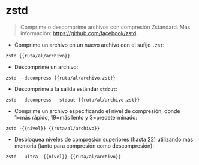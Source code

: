 # zstd

> Comprime o descomprime archivos con compresión Zstandard.
> Más información: <https://github.com/facebook/zstd>.

- Comprime un archivo en un nuevo archivo con el sufijo `.zst`:

`zstd {{ruta/al/archivo}}`

- Descomprime un archivo:

`zstd --decompress {{ruta/al/archivo.zst}}`

- Descomprime a la salida estándar `stdout`:

`zstd --decompress --stdout {{ruta/al/archivo.zst}}`

- Comprime un archivo especificando el nivel de compresión, donde 1=más rápido, 19=más lento y 3=predeterminado:

`zstd -{{nivel}} {{ruta/al/archivo}}`

- Desbloquea niveles de compresión superiores (hasta 22) utilizando más memoria (tanto para compresión como descompresión):

`zstd --ultra -{{nivel}} {{ruta/al/archivo}}`
